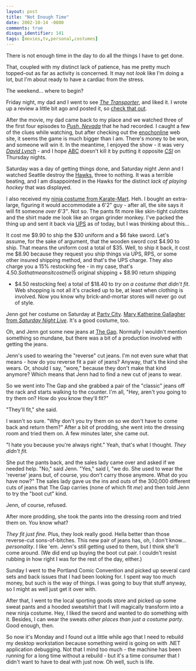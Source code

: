 ```yaml
---
layout: post
title: "Not Enough Time"
date: 2002-10-14 -0800
comments: true
disqus_identifier: 141
tags: [movies,tv,personal,costumes]
---
```

There is not enough time in the day to do all the things I have to get
done.

 That, coupled with my distinct lack of patience, has me pretty much
topped-out as far as activity is concerned. It may not *look* like I'm
doing a lot, but I'm about ready to have a cardiac from the stress.

 The weekend... where to begin?

 Friday night, my dad and I went to see [*The
Transporter*](http://us.imdb.com/Title?0293662), and liked it. I wrote
up a review a little bit ago and posted it, so [check that
out](/archive/2002/10/14/review-the-transporter.aspx).

 After the movie, my dad came back to my place and we watched three of
the first four episodes to [*Push,
Nevada*](http://abc.abcnews.go.com/primetime/push/index.html) that he
had recorded. I caught a few of the clues while watching, but after
checking out the [enochonline](http://www.enochonline.com/) web site, it
seems the game is much bigger than I am. There's money to be won, and
someone will win it. In the meantime, I enjoyed the show - it was very
[*David Lynch*](http://us.imdb.com/Name?Lynch,+David) - and I hope
[ABC](http://abc.abcnews.go.com/) doesn't kill it by putting it opposite
[*CSI*](http://www.cbs.com/primetime/csi/) on Thursday nights.

 Saturday was a day of getting things done, and Saturday night Jenn and
I watched Seattle destroy the [Hawks](http://www.winterhawks.com), three
to nothing. It was a terrible beating, and I am disappointed in the
Hawks for the distinct *lack of playing hockey* that was displayed.

 I also received my [ninja costume from
Karate-Mart](http://www.karate-mart.com/ninjauniform.html). Heh. I
bought an extra-large, figuring it would accommodate a 6'2" guy - after
all, the site says it will fit someone *over 6'3"*. Not so. The pants
fit more like skin-tight culottes and the shirt made me look like an
organ grinder monkey. I've packed the thing up and sent it back via
[UPS](http://www.ups.com) as of today, but I was thinking about this...

 It cost me $9.90 to ship the $30 uniform and a $6 fake sword. Let's
assume, for the sake of argument, that the wooden sword cost $4.90 to
ship. That means the uniform cost a total of $35. Well, to ship it
back, it cost me $8.90 because they request you ship things via UPS,
RPS, or some other insured shipping method, and that's the UPS charge.
They also charge you a 15% restocking fee - in my case, that's $4.50.
So that means it cost me ($5 original shipping + $8.90 return shipping
+ $4.50 restocking fee) a total of $18.40 to *try on a costume that
didn't fit*. Web shopping is not all it's cracked up to be, at least
when clothing is involved. Now you know why brick-and-mortar stores will
never go out of style.

 Jenn got her costume on Saturday at [Party
City](http://www.partycity.com/). [Mary Katherine Gallagher from
*Saturday Night
Live*](http://shop.store.yahoo.com/halloweenexpo/markatgalcos.html).
It's a good costume, too.

 Oh, and Jenn got some new jeans at [The Gap](http://www.gap.com/).
Normally I wouldn't mention something so mundane, but there was a bit of
a production involved with getting the jeans.

 Jenn's used to wearing the "reverse" cut jeans. I'm not even sure what
that means - how do you reverse fit a pair of jeans? Anyway, that's the
kind she wears. Or, should I say, "wore," because they don't make that
kind anymore? Which means that Jenn had to find a new cut of jeans to
wear.

 So we went into The Gap and she grabbed a pair of the "classic" jeans
off the rack and starts walking to the counter. I'm all, "Hey, aren't
you going to try them on? How do you know they'll fit?"

 "They'll fit," she said.

 I wasn't so sure. "Why don't you try them on so we don't have to come
back and return them?" After a bit of prodding, she went into the
dressing room and tried them on. A few minutes later, she came out.

 "I hate you because you're always right." Yeah, that's what I thought.
*They didn't fit.*

 She put the pants back, and the sales lady came over and asked if we
needed help. "No," said Jenn. "Yes," said I, "we do. She used to wear
the 'reverse' jeans but, of course, you don't carry those anymore. What
do you have now?" The sales lady gave us the ins and outs of the 300,000
different cuts of jeans that The Gap carries (none of which fit *me*)
and then told Jenn to try the "boot cut" kind.

 Jenn, of course, refused.

 After more prodding, she took the pants into the dressing room and
tried them on. You know what?

 *They fit just fine.* Plus, they look really good. Hella better than
those reverse-cut sons-of-bitches. This new pair of jeans has, oh, I
don't know... *personality*. I like 'em. Jenn's still getting used to
them, but I think she'll come around. (We did end up buying the boot cut
pair. I couldn't resist rubbing in how right I was for the rest of the
day, either.)

 Sunday I went to the Portland Comic Convention and picked up several
card sets and back issues that I had been looking for. I spent way too
much money, but such is the way of things. I was going to buy that stuff
anyway, so I might as well just get it over with.

 After that, I went to the local sporting goods store and picked up some
sweat pants and a hooded sweatshirt that I will magically transform into
a new ninja costume. Hey, I liked the sword and wanted to do something
with it. Besides, I can wear the sweats *other places than just a
costume party*. Good enough, then.

 So now it's Monday and I found out a little while ago that I need to
rebuild my desktop workstation because something weird is going on with
.NET application debugging. Not that I mind too much - the machine has
been running for a long time without a rebuild - but it's a time
consumer that I didn't want to have to deal with just now. Oh well, such
is life.
